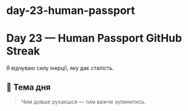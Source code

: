 # day-23-human-passport
# Day 23 — Human Passport GitHub Streak

Я відчуваю силу інерції, яку дає сталість.

## 📌 Тема дня
> Чим довше рухаєшся — тим важче зупинитись.

